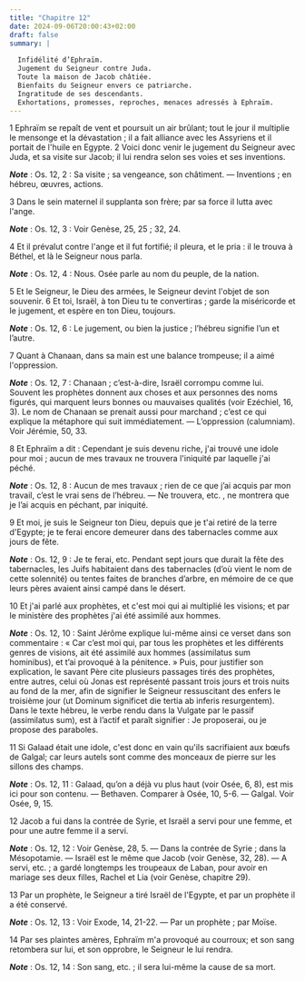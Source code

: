 ```yaml
---
title: "Chapitre 12"
date: 2024-09-06T20:00:43+02:00
draft: false
summary: |
  
  Infidélité d’Ephraïm.
  Jugement du Seigneur contre Juda.
  Toute la maison de Jacob châtiée.
  Bienfaits du Seigneur envers ce patriarche.
  Ingratitude de ses descendants.
  Exhortations, promesses, reproches, menaces adressés à Ephraïm.
---
```



1 Ephraïm se repaît de vent et poursuit un air brûlant; tout le jour il multiplie le mensonge et la dévastation ; il a fait alliance avec les Assyriens et il portait de l'huile en Egypte. 2 Voici donc venir le jugement du Seigneur avec Juda, et sa visite sur Jacob; il lui rendra selon ses voies et ses inventions.

***Note*** :  Os. 12, 2 : Sa visite ; sa vengeance, son châtiment. ― Inventions ; en hébreu, œuvres, actions.

3 Dans le sein maternel il supplanta son frère; par sa force il lutta avec l'ange.

***Note*** :  Os. 12, 3 : Voir Genèse, 25, 25 ; 32, 24.


4 Et il prévalut contre l'ange et il fut fortifié; il pleura, et le pria : il le trouva à Béthel, et là le Seigneur nous parla.

***Note*** :  Os. 12, 4 : Nous. Osée parle au nom du peuple, de la nation.

5 Et le Seigneur, le Dieu des armées, le Seigneur devint l'objet de son souvenir. 6 Et toi, Israël, à ton Dieu tu te convertiras ; garde la miséricorde et le jugement, et espère en ton Dieu, toujours.

***Note*** :  Os. 12, 6 : Le jugement, ou bien la justice ; l’hébreu signifie l’un et l’autre.

7 Quant à Chanaan, dans sa main est une balance trompeuse; il a aimé l'oppression.

***Note*** :  Os. 12, 7 : Chanaan ; c’est-à-dire, Israël corrompu comme lui. Souvent les prophètes donnent aux choses et aux personnes des noms figurés, qui marquent leurs bonnes ou mauvaises qualités (voir Ezéchiel, 16, 3). Le nom de Chanaan se prenait aussi pour marchand ; c’est ce qui explique la métaphore qui suit immédiatement. ― L’oppression (calumniam). Voir Jérémie, 50, 33.


8 Et Ephraïm a dit : Cependant je suis devenu riche, j'ai trouvé une idole pour moi ; aucun de mes travaux ne trouvera l'iniquité par laquelle j'ai péché.

***Note*** :  Os. 12, 8 : Aucun de mes travaux ; rien de ce que j’ai acquis par mon travail, c’est le vrai sens de l’hébreu. ― Ne trouvera, etc. , ne montrera que je l’ai acquis en péchant, par iniquité.

9 Et moi, je suis le Seigneur ton Dieu, depuis que je t'ai retiré de la terre d'Egypte; je te ferai encore demeurer dans des tabernacles comme aux jours de fête.

***Note*** :  Os. 12, 9 : Je te ferai, etc. Pendant sept jours que durait la fête des tabernacles, les Juifs habitaient dans des tabernacles (d’où vient le nom de cette solennité) ou tentes faites de branches d’arbre, en mémoire de ce que leurs pères avaient ainsi campé dans le désert.


10 Et j'ai parlé aux prophètes, et c'est moi qui ai multiplié les visions; et par le ministère des prophètes j'ai été assimilé aux hommes.

***Note*** :  Os. 12, 10 : Saint Jérôme explique lui-même ainsi ce verset dans son commentaire : « Car c’est moi qui, par tous les prophètes et les différents genres de visions, ait été assimilé aux hommes (assimilatus sum hominibus), et t’ai provoqué à la pénitence. » Puis, pour justifier son explication, le savant Père cite plusieurs passages tirés des prophètes, entre autres, celui où Jonas est représenté passant trois jours et trois nuits au fond de la mer, afin de signifier le Seigneur ressuscitant des enfers le troisième jour (ut Dominum significet die tertia ab inferis resurgentem). Dans le texte hébreu, le verbe rendu dans la Vulgate par le passif (assimilatus sum), est à l’actif et paraît signifier : Je proposerai, ou je propose des paraboles.

11 Si Galaad était une idole, c'est donc en vain qu'ils sacrifiaient aux bœufs de Galgal; car leurs autels sont comme des monceaux de pierre sur les sillons des champs.

***Note*** :  Os. 12, 11 : Galaad, qu’on a déjà vu plus haut (voir Osée, 6, 8), est mis ici pour son contenu. ― Bethaven. Comparer à Osée, 10, 5-6. ― Galgal. Voir Osée, 9, 15.

12 Jacob a fui dans la contrée de Syrie, et Israël a servi pour une femme, et pour une autre femme il a servi.

***Note*** :  Os. 12, 12 : Voir Genèse, 28, 5. ― Dans la contrée de Syrie ; dans la Mésopotamie. ― Israël est le même que Jacob (voir Genèse, 32, 28). ― A servi, etc. ; a gardé longtemps les troupeaux de Laban, pour avoir en mariage ses deux filles, Rachel et Lia (voir Genèse, chapitre 29).


13 Par un prophète, le Seigneur a tiré Israël de l'Egypte, et par un prophète il a été conservé.

***Note*** :  Os. 12, 13 : Voir Exode, 14, 21-22. ― Par un prophète ; par Moïse.

14 Par ses plaintes amères, Ephraïm m'a provoqué au courroux; et son sang retombera sur lui, et son opprobre, le Seigneur le lui rendra.

***Note*** :  Os. 12, 14 : Son sang, etc. ; il sera lui-même la cause de sa mort.



